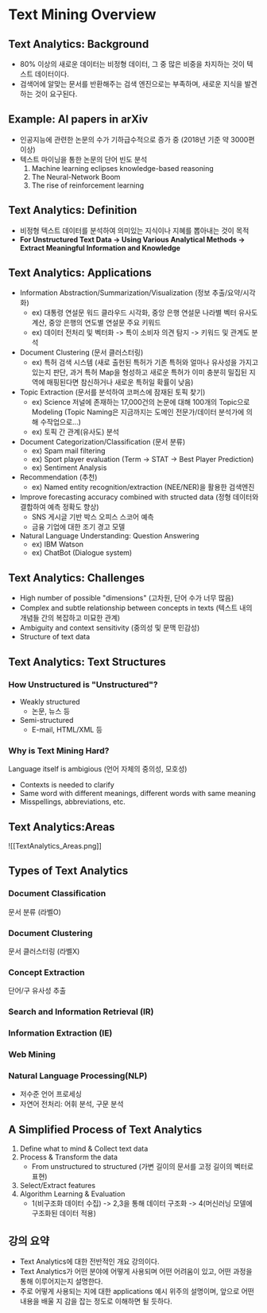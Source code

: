 # Text Mining Overview
## Text Analytics: Background
- 80% 이상의 새로운 데이터는 비정형 데이터, 그 중 많은 비중을 차지하는 것이 텍스트 데이터이다. 
- 검색어에 알맞는 문서를 반환해주는 검색 엔진으로는 부족하며, 새로운 지식을 발견하는 것이 요구된다.
## Example: AI papers in arXiv
- 인공지능에 관련한 논문의 수가 기하급수적으로 증가 중 (2018년 기준 약 3000편 이상)
- 텍스트 마이닝을 통한 논문의 단어 빈도 분석
	1. Machine learning eclipses knowledge-based reasoning
	2. The Neural-Network Boom
	3. The rise of reinforcement learning

## Text Analytics: Definition
- 비정형 텍스트 데이터를 분석하여 의미있는 지식이나 지혜를 뽑아내는 것이 목적
- **For Unstructured Text Data -> Using Various Analytical Methods -> Extract Meaningful Information and Knowledge**
## Text Analytics: Applications
- Information Abstraction/Summarization/Visualization (정보 추출/요약/시각화)
	- ex) 대통령 연설문 워드 클라우드 시각화, 중앙 은행 연설문 나라별 벡터 유사도 계산, 중앙 은행의 연도별 연설문 주요 키워드
	- ex) 데이터 전처리 및 벡터화 -> 특이 소비자 의견 탐지 -> 키워드 및 관계도 분석
- Document Clustering (문서 클러스터링)
	- ex) 특허 검색 시스템 (새로 출헌된 특허가 기존 특허와 얼마나 유사성을 가지고 있는지 판단, 과거 특허 Map을 형성하고 새로운 특허가 이미 충분히 밀집된 지역에 매핑된다면 참신하거나 새로운 특허일 확률이 낮음)
- Topic Extraction (문서를 분석하여 코퍼스에 잠재된 토픽 찾기)
	- ex) Science 저널에 존재하는 17,000건의 논문에 대해 100개의 Topic으로 Modeling (Topic Naming은 지금까지는 도메인 전문가/데이터 분석가에 의해 수작업으로...)
	- ex) 토픽 간 관계(유사도) 분석
- Document Categorization/Classification (문서 분류)
	- ex) Spam mail filtering
	- ex) Sport player evaluation (Term -> STAT -> Best Player Prediction)
	- ex) Sentiment Analysis 
- Recommendation (추천)
	- ex) Named entity recognition/extraction (NEE/NER)을 활용한 검색엔진 
- Improve forecasting accuracy combined with structed data (정형 데이터와 결합하여 예측 정확도 향상)
	- SNS 게시글 기반 박스 오피스 스코어 예측
	- 금융 기업에 대한 조기 경고 모델
- Natural Language Understanding: Question Answering
	- ex) IBM Watson
	- ex) ChatBot (Dialogue system)
## Text Analytics: Challenges
- High number of possible "dimensions" (고차원, 단어 수가 너무 많음)
- Complex and subtle relationship between concepts in texts (텍스트 내의 개념들 간의 복잡하고 미묘한 관계)
- Ambiguity and context sensitivity (중의성 및 문맥 민감성)
- Structure of text data
## Text Analytics: Text Structures 
### How Unstructured is "Unstructured"?
- Weakly structured
	- 논문, 뉴스 등
- Semi-structured
	- E-mail, HTML/XML 등
### Why is Text Mining Hard?
Language itself is ambigious (언어 자체의 중의성, 모호성)
- Contexts is needed to clarify
- Same word with different meanings, different words with same meaning
- Misspellings, abbreviations, etc.
## Text Analytics:Areas
![[TextAnalytics_Areas.png]]

## Types of Text Analytics
### Document Classification
문서 분류 (라벨O)
### Document Clustering
문서 클러스터링 (라벨X)
### Concept Extraction
단어/구 유사성 추출
### Search and Information Retrieval (IR)
### Information Extraction (IE)
### Web Mining
### Natural Language Processing(NLP)
- 저수준 언어 프로세싱 
- 자연어 전처리: 어휘 분석, 구문 분석
## A Simplified Process of Text Analytics
1. Define what to mind & Collect text data
2. Process & Transform the data
	- From unstructured to structured (가변 길이의 문서를 고정 길이의 벡터로 표현)
3. Select/Extract features
4. Algorithm Learning & Evaluation
	- 1(비구조화 데이터 수집) -> 2,3을 통해 데이터 구조화 -> 4(머신러닝 모델에 구조화된 데이터 적용)

## 강의 요약
- Text Analytics에 대한 전반적인 개요 강의이다.
- Text Analytics가 어떤 분야에 어떻게 사용되며 어떤 어려움이 있고, 어떤 과정을 통해 이루어지는지 설명한다. 
- 주로 어떻게 사용되는 지에 대한 applications 예시 위주의 설명이며, 앞으로 어떤 내용을 배울 지 감을 잡는 정도로 이해하면 될 듯하다.